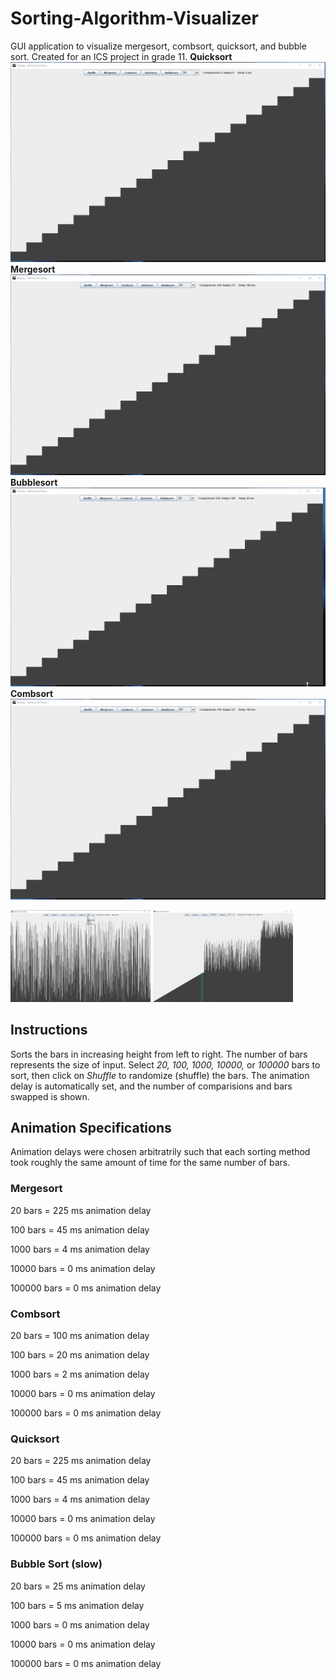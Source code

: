 # Sorting-Algorithm-Visualizer
 GUI application to visualize mergesort, combsort, quicksort, and bubble sort. Created for an ICS project in grade 11. 
 **Quicksort**
<img src = "images/quicksort.gif">
**Mergesort**
<img src = "images/mergesort.gif">
**Bubblesort**
<img src = "images/bubblesort.gif">
**Combsort**
<img src = "images/combsort.gif">


<img src = "images/media_3.png" width = 224> <img src = "images/media_4.png" width = 224>
 
## Instructions
 Sorts the bars in increasing height from left to right. The number of bars represents the size of input. Select *20, 100, 1000, 10000,* or *100000* bars to sort, then click on *Shuffle*  to randomize (shuffle) the bars. The animation delay is automatically set, and the number of comparisions and bars swapped is shown. 

## Animation Specifications
Animation delays were chosen arbitratrily such that each sorting method took roughly the same amount of time for the same number of bars. 
### Mergesort
20 bars = 225 ms animation delay

100 bars = 45 ms animation delay

1000 bars = 4 ms animation delay

10000 bars = 0 ms animation delay

100000 bars = 0 ms animation delay

### Combsort
20 bars = 100 ms animation delay

100 bars = 20 ms animation delay

1000 bars = 2 ms animation delay

10000 bars = 0 ms animation delay

100000 bars = 0 ms animation delay

### Quicksort
20 bars = 225 ms animation delay

100 bars = 45 ms animation delay

1000 bars = 4 ms animation delay

10000 bars = 0 ms animation delay

100000 bars = 0 ms animation delay

### Bubble Sort (slow)
20 bars = 25 ms animation delay

100 bars = 5 ms animation delay

1000 bars = 0 ms animation delay

10000 bars = 0 ms animation delay

100000 bars = 0 ms animation delay
